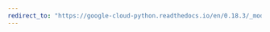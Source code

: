 ```yaml
---
redirect_to: "https://google-cloud-python.readthedocs.io/en/0.18.3/_modules/gcloud/logging/metric.html"
---
```

